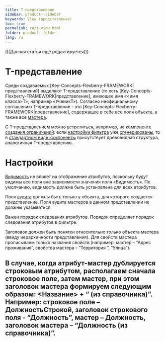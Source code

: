 ```yaml
---
title: T-представление
sidebar: product--sidebar
keywords: View (представление)
toc: true
permalink: ru/t-view.html
folder: product--folder
lang: ru
---
```


(((Данная статья ещё редактируется)))

# T-представление
Среди создаваемых [Key-Concepts-Flexberry-FRAMEWORK|представлений] выделяют T-представление (то есть [Key-Concepts-Flexberry-FRAMEWORK|представление], имеющее имя «<имя класса>T», например «УченикT»). Согласно неофициальному соглашению T-представление  - это [Key-Concepts-Flexberry-FRAMEWORK|представление], содержащее в себе все поля объекта, а также все [мастера](masters-and-details.html). 


С T-представлением можно встретиться, например, на [компоненте создания ограничений](limitation-edit-form.html): если [настройки фильтра](filter-settings.html) уже [сгенерированы](filtersand-limits.html), то в [стандартном виде компоненты](standart-view-limits-editor.html) присутствует древовидная структура, аналогичная T-представлению.


# Настройки
[Видимость](hidden--properties--in--view.html) не влияет на отображение атрибутов, поскольку будут видимы все поля вне зависимости значения поля «Видимость». По умолчанию, видимость должна быть установлена для всех атрибутов.


Поля [аудита](audit.html) должны быть только у объекта, для которого создается представление. Поля аудита мастеров в данном представлении не должны указываться.


Важен порядок следования атрибутов. Порядок определяет порядок следования атрибутов в фильтре.


Заголовок должен быть понятен относительно только объекта мастера (ввиду иерархичности представления). Для свойств мастера прописываем только названия свойств (например: мастер – “Адрес проживания”, свойства мастера – “Территория ”, “Улица”). 


В случае, когда атрибут-мастер дублируется строковым атрибутом, располагаем сначала строковое поле, затем мастер, при этом заголовок мастера формируем следующим образом: <Название> + “ (из справочника)”. Например: строковое поле – ДолжностьСтрокой, заголовок строкового поля - “Должность”, мастер – Должность, заголовок мастера – “Должность (из справочника)”.
----